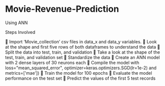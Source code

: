 # Movie-Revenue-Prediction
Using ANN

Steps Involved

	Import ‘Movie_collection’ csv files in data_x and data_y variables.
	Look at the shape and first five rows of both dataframes to understand the data
	Split the data into test, train, and validation
	Take a look at the shape of the test, train, and validation set
	Standardize the data
	Create an ANN model with 2 dense layers of 30 neurons each
	Compile the model with loss="mean_squared_error", optimizer=keras.optimizers.SGD(lr=1e-2) and metrics=['mae'])
	Train the model for 100 epochs
	Evaluate the model performance on the test set
	Predict the values of the first 5 test records

